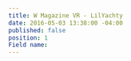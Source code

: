 ```yaml
---
title: W Magazine VR - LilYachty
date: 2016-05-03 13:38:00 -04:00
published: false
position: 1
Field name: 
---
```


